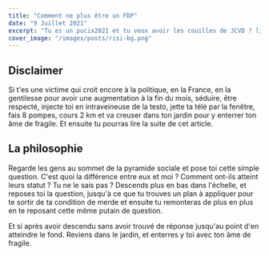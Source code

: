 ```yaml
---
title: "Comment ne plus être un FDP"
date: "9 Juillet 2021"
excerpt: "Tu es un pucix2021 et tu veux avoir les couilles de JCVD ? lis moi"
cover_image: "/images/posts/risi-bg.png"
---
```


## Disclaimer

Si t'es une victime qui croit encore à la politique, en la France, en la gentilesse pour avoir une augmentation à la fin du mois, séduire, être respecté, injecte toi en intraveineuse de la testo, jette ta télé par la fenêtre, fais 8 pompes, cours 2 km et va creuser dans ton jardin pour y enterrer ton âme de fragile. Et ensuite tu pourras lire la suite de cet article.

## La philosophie

Regarde les gens au sommet de la pyramide sociale et pose toi cette simple question. C'est quoi la différence entre eux et moi ? Comment ont-ils atteint leurs statut ? Tu ne le sais pas ? Descends plus en bas dans l'échelle, et reposes toi la question, jusqu'à ce que tu trouves un plan à appliquer pour te sortir de ta condition de merde et ensuite tu remonteras de plus en plus en te reposant cette même putain de question.

Et si après avoir descendu sans avoir trouvé de réponse jusqu'au point d'en atteindre le fond. Reviens dans le jardin, et enterres y toi avec ton âme de fragile.
